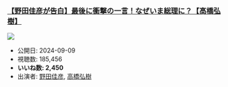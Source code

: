 ### [【野田佳彦が告白】最後に衝撃の一言！なぜいま総理に？【高橋弘樹】](https://www.youtube.com/watch?v=no_orox_WOI)
[![](https://img.youtube.com/vi/no_orox_WOI/sddefault.jpg)](https://www.youtube.com/watch?v=no_orox_WOI)
-   公開日: 2024-09-09
-   視聴数: 185,456
-   **いいね数: 2,450**
-   出演者: [野田佳彦](/rehacq_fan/people/野田佳彦 "wikilink"), [高橋弘樹](/rehacq_fan/people/高橋弘樹 "wikilink")

